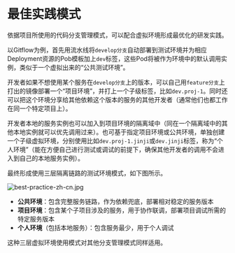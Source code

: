# 最佳实践模式

依据项目所使用的代码分支管理模式，可以配合虚拟环境形成最优化的研发实践。

以Gitflow为例，首先用流水线将`develop分支`自动部署到测试环境并为相应Deployment资源的Pob模板加上`dev`标签，这些Pod将被作为环境中的默认调用实例，类似于一个虚拟出来的“公共测试环境”。

开发者如果不想使用某个服务在`develop分支`上的版本，可以自己用`feature分支`上打出的镜像部署一个“项目环境”，并打上一个子级标签，比如`dev.proj-1`。同时还可以把这个环境分享给其他依赖这个版本的服务的其他开发者（通常他们也都工作在同一个特定项目上）。

开发者本地的服务实例也可以加入到项目环境的隔离域中（同在一个隔离域中的其他本地实例就可以优先调用过来）。也可基于指定项目环境或公共环境，单独创建一个子级虚拟环境，分别使用比如`dev.proj-1.jinji`或`dev.jinji`标签，称为“个人环境”（能在方便自己进行测试或调试的前提下，确保其他开发者的调用不会进入到自己的本地服务实例）。

最终形成使用三层隔离链路的测试环境模式，如下图所示。

![best-practice-zh-cn.jpg](https://img.alicdn.com/imgextra/i3/O1CN0102do1U1UjJrJ7LiSI_!!6000000002553-0-tps-2322-1320.jpg)

- **公共环境**：包含完整服务链路，作为依赖兜底，部署相对稳定的服务版本
- **项目环境**：包含某个子项目涉及的服务，用于协作联调，部署项目调试所需的特定服务版本
- **个人环境**（包括本地服务）：包含服务最少，用于个人调试

这种三层虚拟环境使用模式对其他分支管理模式同样适用。
